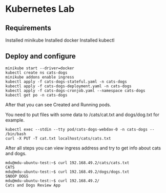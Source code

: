 # Kubernetes Lab

## Requirements
Installed minikube
Installed docker
Installed kubectl

## Deploy and configure

```
minikube start --driver=docker
kubectl create ns cats-dogs
minikube addons enable ingress
kubectl apply -f cats-dogs-stateful.yaml -n cats-dogs
kubectl apply -f cats-dogs-deployment.yaml -n cats-dogs
kubectl apply -f cats-dogs-cronjob.yaml --namespace cats-dogs
kubectl get po -n cats-dogs
```

After that you can see Created and Running pods.

You need to put files with some data to /cats/cat.txt and dogs/dog.txt for example.

```
kubectl exec --stdin --tty pod/cats-dogs-webdav-0 -n cats-dogs -- /bin/bash
curl -X PUT -T cat.txt localhost/cats/cats.txt
```

After all steps you can view ingress address and try to get info about cats and dogs.

```
mdu@mdu-ubuntu-test:~$ curl 192.168.49.2/cats/cats.txt
CATS
mdu@mdu-ubuntu-test:~$ curl 192.168.49.2/dogs/dogs.txt
SNOOP DOGS
mdu@mdu-ubuntu-test:~$ curl 192.168.49.2/
Cats and Dogs Review App
```
